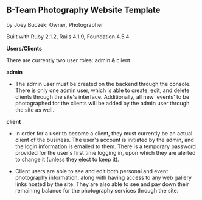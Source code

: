 ## B-Team Photography Website Template
by Joey Buczek: Owner, Photographer

Built with Ruby 2.1.2, Rails 4.1.9, Foundation 4.5.4

**Users/Clients**

There are currently two user roles: admin & client. 

**admin**

 - The admin user must be created on the backend through the console. There is only one admin user, which is able to create, edit, and delete clients through the site's interface. Additionally, all new 'events' to be photographed for the clients will be added by the admin user through the site as well.

**client**

 - In order for a user to become a client, they must currently be an actual client of the business. The user's account is initiated by the admin, and the login information is emailed to them. There is a temporary password provided for the user's first time logging in, upon which they are alerted to change it (unless they elect to keep it). 

 - Client users are able to see and edit both personal and event photography information, along with having access to any web gallery links hosted by the site. They are also able to see and pay down their remaining balance for the photography services through the site.



